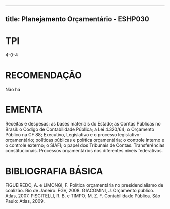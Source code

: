 
---
title: Planejamento Orçamentário - ESHP030 
---

# TPI

4-0-4

# RECOMENDAÇÃO

Não há

# EMENTA

Receitas e despesas: as bases materiais do Estado; as Contas Públicas no Brasil: o Código de Contabilidade Pública; a Lei 4.320/64; o Orçamento Público na CF 88; Executivo, Legislativo e o processo legislativo-orçamentário; políticas públicas e política orçamentária; o controle interno e o controle externo; o SIAFI; o papel dos Tribunais de Contas. Transferências constitucionais. Processos orçamentários nos diferentes níveis federativos.

# BIBLIOGRAFIA BÁSICA

FIGUEIREDO, A. e LIMONGI, F. Política orçamentária no presidencialismo de coalizão. Rio de Janeiro: FGV, 2008.
GIACOMINI, J. Orçamento público. Atlas, 2007.
PISCITELLI, R. B. e TIMPO, M. Z. F. Contabilidade Pública. São Paulo: Atlas, 2009.
        